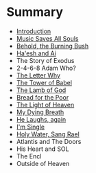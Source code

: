 # Summary

* [Introduction](README.md)
* [Music Saves All Souls](music_saves_all_souls.md)
* [Behold, the Burning Bush](behold,_the_burning_bush.md)
* [Ha'esh and Ai](chapter1.md)
* The Story of Exodus
* 2-4-6-8 Adam Who?
* [The Letter Why](the_letter_why.md)
* [The Tower of Babel](the_tower_of_babel.md)
* [The Lamb of God](the_lamb_of_god.md)
* [Bread for the Poor](bread_for_the_poor.md)
* [The Light of Heaven](the_light_of_heaven.md)
* [My Dying Breath](my_dying_breath.md)
* [He Laughs, again](hamd.md/he_laughs.md)
* [I'm Single](im_single.md)
* [Holy Water, Sang Rael](holy_water,_sang_rael.md)
* Atlantis and The Doors
* His Heart and SOL
* The Encl
* Outside of Heaven

